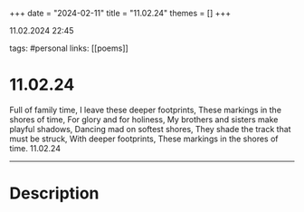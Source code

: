 +++
date = "2024-02-11"
title = "11.02.24"
themes = []
+++

11.02.2024 22:45

tags: #personal
links: [[poems]]

# 11.02.24

Full of family time,
I leave these deeper footprints,
These markings in the shores of time,
For glory and for holiness,
My brothers and sisters make playful shadows,
Dancing mad on softest shores,
They shade the track that must be struck,
With deeper footprints,
These markings in the shores of time.
11.02.24

---

# Description

